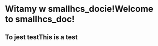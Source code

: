 # <a name="welcome-to-smallhcs_doc"></a><span data-ttu-id="2c798-101">Witamy w smallhcs_docie!</span><span class="sxs-lookup"><span data-stu-id="2c798-101">Welcome to smallhcs_doc!</span></span>

## <a name="this-is-a-test"></a><span data-ttu-id="2c798-102">To jest test</span><span class="sxs-lookup"><span data-stu-id="2c798-102">This is a test</span></span>
